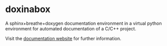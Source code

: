 # doxinabox

A sphinx+breathe+doxygen documentation environment in a virtual python environment for automated documentation of a C/C++ project.

Visit the <a href="http://doxinabox.readthedocs.org" target="_blank">documentation website</a> for further information.
